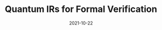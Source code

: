 ---
title: "Quantum IRs for Formal Verification"
collection: talks
type: "Invited talk"
permalink: /talks/qce21-talk
venue: "QCE21 Workshop on Quantum Intermediate Representations"
date: 2021-10-22
location: "Virtual"
slidepdf: "../files/slides/qce21-workshop.pdf"
---